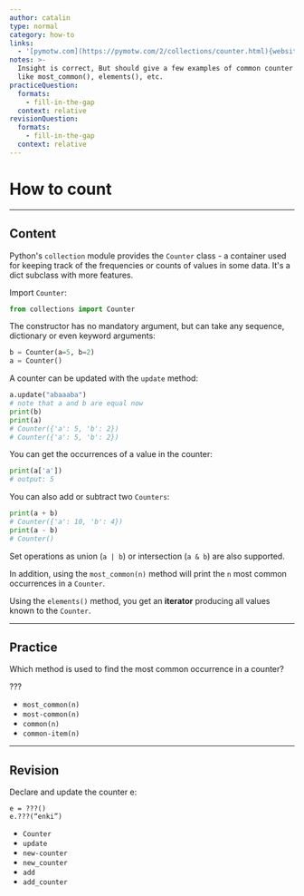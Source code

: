 ```yaml
---
author: catalin
type: normal
category: how-to
links:
  - '[pymotw.com](https://pymotw.com/2/collections/counter.html){website}'
notes: >-
  Insight is correct, But should give a few examples of common counter methods
  like most_common(), elements(), etc.
practiceQuestion:
  formats:
    - fill-in-the-gap
  context: relative
revisionQuestion:
  formats:
    - fill-in-the-gap
  context: relative
---
```


# How to count


---

## Content

Python's `collection` module provides the `Counter` class - a container used for keeping track of the frequencies or counts of values in some data. It's a dict subclass with more features.

Import `Counter`:

```python
from collections import Counter
```

The constructor has no mandatory argument, but can take any sequence, dictionary  or even keyword arguments:

```python
b = Counter(a=5, b=2)
a = Counter()

```

A counter can be updated with the `update` method:

```python
a.update("abaaaba")
# note that a and b are equal now
print(b)
print(a)
# Counter({'a': 5, 'b': 2})
# Counter({'a': 5, 'b': 2})

```

You can get the occurrences of a value in the counter:

```python
print(a['a'])
# output: 5
```

You can also add or subtract two `Counters`:

```python
print(a + b)
# Counter({'a': 10, 'b': 4})
print(a - b)
# Counter()

```

Set operations as union (`a | b`) or intersection (`a & b`) are also supported.

In addition, using the `most_common(n)` method will print the `n` most common occurrences in a `Counter`.

Using the `elements()` method, you get an **iterator** producing all values known to the `Counter`.


---

## Practice

Which method is used to find the most common occurrence in a counter?

???

- `most_common(n)`
- `most-common(n)`
- `common(n)`
- `common-item(n)`


---

## Revision

Declare and update the counter e:

```plain-text
e = ???()
e.???(“enki”)
```

- `Counter`
- `update`
- `new-counter`
- `new_counter`
- `add`
- `add_counter`
